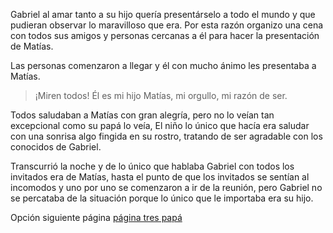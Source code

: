 Gabriel al amar tanto a su hijo quería presentárselo a todo el mundo y que pudieran observar lo
maravilloso que era. Por esta razón organizo una cena con todos sus amigos y personas cercanas a
él para hacer la presentación de Matías.

Las personas comenzaron a llegar y él con mucho ánimo les presentaba a Matías.

> ¡Miren todos! Él es mi hijo Matías, mi orgullo, mi razón de ser.

Todos saludaban a Matías con gran alegría, pero no lo veían tan excepcional como su papá lo veía,
El niño lo único que hacía era saludar con una sonrisa algo fingida en su rostro, tratando de ser
agradable con los conocidos de Gabriel.

Transcurrió la noche y de lo único que hablaba Gabriel con todos los invitados era de Matías, hasta
el punto de que los invitados se sentían al incomodos y uno por uno se comenzaron a ir de la
reunión, pero Gabriel no se percataba de la situación porque lo único que le importaba era su hijo.

Opción siguiente página [página tres papá](pagina-tres-papa.md)
